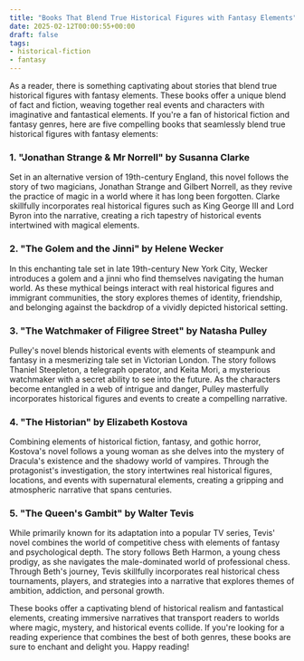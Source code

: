 ```yaml
---
title: "Books That Blend True Historical Figures with Fantasy Elements"
date: 2025-02-12T00:00:55+00:00
draft: false
tags:
- historical-fiction
- fantasy
---
```


As a reader, there is something captivating about stories that blend true historical figures with fantasy elements. These books offer a unique blend of fact and fiction, weaving together real events and characters with imaginative and fantastical elements. If you're a fan of historical fiction and fantasy genres, here are five compelling books that seamlessly blend true historical figures with fantasy elements:

### 1. "Jonathan Strange & Mr Norrell" by Susanna Clarke

Set in an alternative version of 19th-century England, this novel follows the story of two magicians, Jonathan Strange and Gilbert Norrell, as they revive the practice of magic in a world where it has long been forgotten. Clarke skillfully incorporates real historical figures such as King George III and Lord Byron into the narrative, creating a rich tapestry of historical events intertwined with magical elements.

### 2. "The Golem and the Jinni" by Helene Wecker

In this enchanting tale set in late 19th-century New York City, Wecker introduces a golem and a jinni who find themselves navigating the human world. As these mythical beings interact with real historical figures and immigrant communities, the story explores themes of identity, friendship, and belonging against the backdrop of a vividly depicted historical setting.

### 3. "The Watchmaker of Filigree Street" by Natasha Pulley

Pulley's novel blends historical events with elements of steampunk and fantasy in a mesmerizing tale set in Victorian London. The story follows Thaniel Steepleton, a telegraph operator, and Keita Mori, a mysterious watchmaker with a secret ability to see into the future. As the characters become entangled in a web of intrigue and danger, Pulley masterfully incorporates historical figures and events to create a compelling narrative.

### 4. "The Historian" by Elizabeth Kostova

Combining elements of historical fiction, fantasy, and gothic horror, Kostova's novel follows a young woman as she delves into the mystery of Dracula's existence and the shadowy world of vampires. Through the protagonist's investigation, the story intertwines real historical figures, locations, and events with supernatural elements, creating a gripping and atmospheric narrative that spans centuries.

### 5. "The Queen's Gambit" by Walter Tevis

While primarily known for its adaptation into a popular TV series, Tevis' novel combines the world of competitive chess with elements of fantasy and psychological depth. The story follows Beth Harmon, a young chess prodigy, as she navigates the male-dominated world of professional chess. Through Beth's journey, Tevis skillfully incorporates real historical chess tournaments, players, and strategies into a narrative that explores themes of ambition, addiction, and personal growth.

These books offer a captivating blend of historical realism and fantastical elements, creating immersive narratives that transport readers to worlds where magic, mystery, and historical events collide. If you're looking for a reading experience that combines the best of both genres, these books are sure to enchant and delight you. Happy reading!